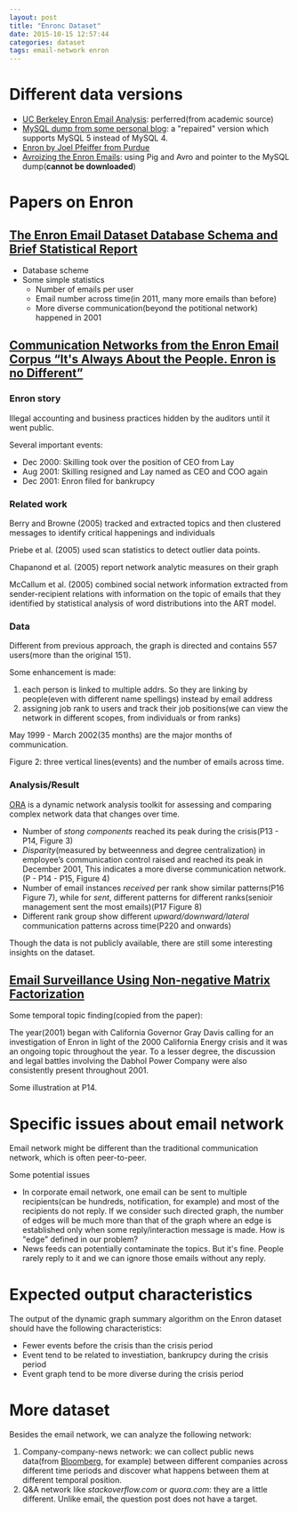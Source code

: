 ```yaml
---
layout: post
title: "Enronc Dataset"
date: 2015-10-15 12:57:44
categories: dataset
tags: email-network enron
---
```



# Different data versions

- [UC Berkeley Enron Email Analysis](http://bailando.sims.berkeley.edu/enron_email.html): perferred(from academic source)
- [MySQL dump from some personal blog](http://www.ahschulz.de/enron-email-data/): a "repaired" version which supports MySQL 5 instead of MySQL 4.
- [Enron by Joel Pfeiffer from Purdue](https://www.cs.purdue.edu/homes/jpfeiff/enron.html)
- [Avroizing the Enron Emails](http://hortonworks.com/blog/the-data-lifecycle-part-one-avroizing-the-enron-emails/): using Pig and Avro and pointer to the MySQL dump(**cannot be downloaded**)

# Papers on Enron

## [The Enron Email Dataset Database Schema and Brief Statistical Report](http://foreverdata.com/1009/Enron_Dataset_Report.pdf)

- Database scheme
- Some simple statistics
  - Number of emails per user
  - Email number across time(in 2011, many more emails than before)
  - More diverse communication(beyond the potitional network) happened in 2001

## [Communication Networks from the Enron Email Corpus “It's Always About the People. Enron is no Different”](http://link.springer.com/article/10.1007/s10588-005-5377-0)

### Enron story

Illegal accounting and business practices hidden by the auditors until it went public.

Several important events:

- Dec 2000: Skilling took over the position of CEO from Lay
- Aug 2001: Skilling resigned and Lay named as CEO and COO again
- Dec 2001: Enron filed for bankrupcy

### Related work

Berry  and  Browne  (2005)  tracked  and  extracted  topics  and  then  clustered  messages to identify critical happenings and individuals

Priebe et al. (2005) used scan statistics to detect outlier data points.

Chapanond et al. (2005) report network analytic  measures on their graph

McCallum et al. (2005) combined social network information extracted from sender-recipient relations with information on the topic of emails that they identified by statistical analysis  of  word  distributions  into  the  ART  model.

### Data

Different from previous approach, the graph is directed and contains 557 users(more than the original 151).

Some enhancement is made:

1. each person is linked to multiple addrs. So they are linking by people(even with different name spellings) instead by email address
2. assigning job rank to users and track their job positions(we can view the network in different scopes, from individuals or from ranks)

May 1999 - March 2002(35 months) are the major months of communication.

Figure 2: three vertical lines(events) and the number of emails across time.

### Analysis/Result

[ORA](http://www.casos.cs.cmu.edu/projects/ora/) is a dynamic network analysis toolkit for assessing and comparing complex network data that changes over time.

- Number of *stong components* reached its peak during the crisis(P13 - P14, Figure 3)
- *Disparity*(measured by betweenness and degree centralization) in employee’s communication control raised and reached its peak in December 2001, This indicates a more diverse communication network.(P - P14 - P15, Figure 4)
- Number of email instances *received* per rank show similar patterns(P16 Figure 7), while for *sent*, different patterns for different ranks(senioir management sent the most emails)(P17 Figure 8)
- Different rank group show different *upward/downward/lateral* communication patterns across time(P220 and onwards)

Though the data is not publicly available, there are still some interesting insights on the dataset.

## [Email Surveillance Using Non-negative Matrix Factorization](http://link.springer.com/article/10.1007%2Fs10588-005-5380-5)

Some temporal topic finding(copied from the paper):

The year(2001) began with California Governor Gray Davis calling for an investigation of Enron in light of the 2000 California Energy crisis and it was an ongoing topic throughout the year.
To a lesser degree, the discussion and legal battles involving the Dabhol Power Company were also consistently present throughout 2001.

Some illustration at P14.

# Specific issues about email network

Email network might be different than the traditional communication network, which is often peer-to-peer.

Some potential issues

- In corporate email network, one email can be sent to multiple recipients(can be hundreds, notification, for example) and most of the recipients do not reply. If we consider such directed graph, the number of edges will be much more than that of the graph where an edge is established only when some reply/interaction message is made. How is "edge" defined in our problem?
- News feeds can potentially contaminate the topics. But it's fine. People rarely reply to it and we can ignore those emails without any reply.

# Expected output characteristics

The output of the dynamic graph summary algorithm on the Enron dataset should have the following characteristics:

- Fewer events before the crisis than the crisis period
- Event tend to be related to investiation, bankrupcy during the crisis period
- Event graph tend to be more diverse during the crisis period

# More dataset

Besides the email network, we can analyze the following network:

1. Company-company-news network: we can collect public news data(from [Bloomberg](http://www.bloomberg.com/europe), for example) between different companies across different time periods and discover what happens between them at different temporal position. 
2. Q&A network like *stackoverflow.com* or *quora.com*: they are a little different. Unlike email, the question post does not have a target.


